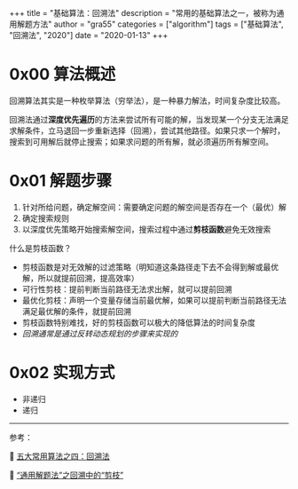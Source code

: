 +++
title = "基础算法：回溯法"
description = "常用的基础算法之一，被称为通用解题方法"
author = "gra55"
categories = ["algorithm"]
tags = ["基础算法", "回溯法", "2020"]
date = "2020-01-13"
+++

# 0x00 算法概述

回溯算法其实是一种枚举算法（穷举法），是一种暴力解法，时间复杂度比较高。

回溯法通过**深度优先遍历**的方法来尝试所有可能的解，当发现某一个分支无法满足求解条件，立马退回一步重新选择（回溯），尝试其他路径。如果只求一个解时，搜索到可用解后就停止搜索；如果求问题的所有解，就必须遍历所有解空间。

# 0x01 解题步骤

1. 针对所给问题，确定解空间：需要确定问题的解空间是否存在一个（最优）解
2. 确定搜索规则
3. 以深度优先策略开始搜索解空间，搜索过程中通过**剪枝函数**避免无效搜索

什么是剪枝函数？
+ 剪枝函数是对无效解的过滤策略（明知道这条路径走下去不会得到解或最优解，所以就提前回溯，提高效率）
+ 可行性剪枝：提前判断当前路径无法求出解，就可以提前回溯
+ 最优化剪枝：声明一个变量存储当前最优解，如果可以提前判断当前路径无法满足最优解的条件，就提前回溯
+ 剪枝函数特别难找，好的剪枝函数可以极大的降低算法的时间复杂度
+ _回溯通常是通过反转动态规划的步骤来实现的_

# 0x02 实现方式

+ 非递归
+ 递归

---
参考：

:pushpin:  [五大常用算法之四：回溯法](https://www.cnblogs.com/steven_oyj/archive/2010/05/22/1741376.html)

:pushpin:  [“通用解题法”之回溯中的“剪枝”](https://blog.csdn.net/Arabic1666/article/details/80147606)

